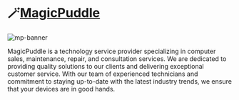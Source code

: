 # :magic_wand:[MagicPuddle](https://magicpuddle.netlify.app/)
![mp-banner](https://github.com/MagicPuddle/.github/assets/12519127/2ef99f0f-e3df-4af5-9980-d68bed86dd64)

MagicPuddle is a technology service provider specializing in computer sales, maintenance, repair, and consultation services. We are dedicated to providing quality solutions to our clients and delivering exceptional customer service.
With our team of experienced technicians and commitment to staying up-to-date with the latest industry trends, we ensure that your devices are in good hands.
